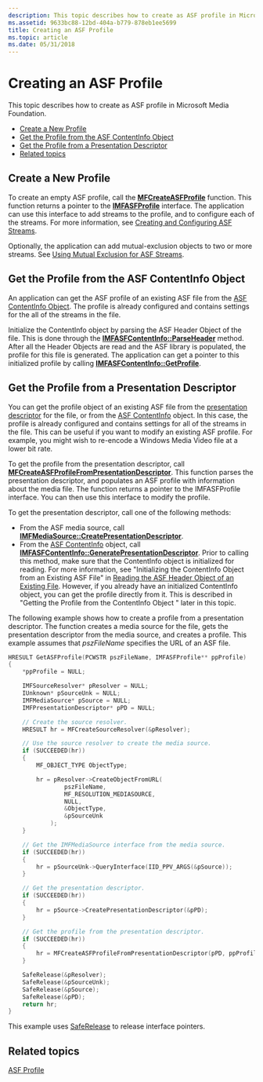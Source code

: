 ```yaml
---
description: This topic describes how to create as ASF profile in Microsoft Media Foundation.
ms.assetid: 9633bc88-12bd-404a-b779-878eb1ee5699
title: Creating an ASF Profile
ms.topic: article
ms.date: 05/31/2018
---
```


# Creating an ASF Profile

This topic describes how to create as ASF profile in Microsoft Media Foundation.

-   [Create a New Profile](#create-a-new-profile)
-   [Get the Profile from the ASF ContentInfo Object](#get-the-profile-from-the-asf-contentinfo-object)
-   [Get the Profile from a Presentation Descriptor](#get-the-profile-from-a-presentation-descriptor)
-   [Related topics](#related-topics)

## Create a New Profile

To create an empty ASF profile, call the [**MFCreateASFProfile**](/windows/desktop/api/wmcontainer/nf-wmcontainer-mfcreateasfprofile) function. This function returns a pointer to the [**IMFASFProfile**](/windows/desktop/api/wmcontainer/nn-wmcontainer-imfasfprofile) interface. The application can use this interface to add streams to the profile, and to configure each of the streams. For more information, see [Creating and Configuring ASF Streams](creating-and-configuring-asf-streams.md).

Optionally, the application can add mutual-exclusion objects to two or more streams. See [Using Mutual Exclusion for ASF Streams](using-mutual-exclusion-for-asf-streams.md).

## Get the Profile from the ASF ContentInfo Object

An application can get the ASF profile of an existing ASF file from the [ASF ContentInfo Object](asf-contentinfo-object.md). The profile is already configured and contains settings for the all of the streams in the file.

Initialize the ContentInfo object by parsing the ASF Header Object of the file. This is done through the [**IMFASFContentInfo::ParseHeader**](/windows/desktop/api/wmcontainer/nf-wmcontainer-imfasfcontentinfo-parseheader) method. After all the Header Objects are read and the ASF library is populated, the profile for this file is generated. The application can get a pointer to this initialized profile by calling [**IMFASFContentInfo::GetProfile**](/windows/desktop/api/wmcontainer/nf-wmcontainer-imfasfcontentinfo-getprofile).

## Get the Profile from a Presentation Descriptor

You can get the profile object of an existing ASF file from the [presentation descriptor](presentation-descriptors.md) for the file, or from the [ASF ContentInfo](asf-contentinfo-object.md) object. In this case, the profile is already configured and contains settings for all of the streams in the file. This can be useful if you want to modify an existing ASF profile. For example, you might wish to re-encode a Windows Media Video file at a lower bit rate.

To get the profile from the presentation descriptor, call [**MFCreateASFProfileFromPresentationDescriptor**](/windows/desktop/api/wmcontainer/nf-wmcontainer-mfcreateasfprofilefrompresentationdescriptor). This function parses the presentation descriptor, and populates an ASF profile with information about the media file. The function returns a pointer to the IMFASFProfile interface. You can then use this interface to modify the profile.

To get the presentation descriptor, call one of the following methods:

-   From the ASF media source, call [**IMFMediaSource::CreatePresentationDescriptor**](/windows/desktop/api/mfidl/nf-mfidl-imfmediasource-createpresentationdescriptor).
-   From the [ASF ContentInfo](asf-contentinfo-object.md) object, call [**IMFASFContentInfo::GeneratePresentationDescriptor**](/windows/desktop/api/wmcontainer/nf-wmcontainer-imfasfcontentinfo-generatepresentationdescriptor). Prior to calling this method, make sure that the ContentInfo object is initialized for reading. For more information, see "Initializing the ContentInfo Object from an Existing ASF File" in [Reading the ASF Header Object of an Existing File](reading-the-asf-header-object-of-an-existing-file.md). However, if you already have an initialized ContentInfo object, you can get the profile directly from it. This is described in "Getting the Profile from the ContentInfo Object " later in this topic.

The following example shows how to create a profile from a presentation descriptor. The function creates a media source for the file, gets the presentation descriptor from the media source, and creates a profile. This example assumes that *pszFileName* specifies the URL of an ASF file.


```C++
HRESULT GetASFProfile(PCWSTR pszFileName, IMFASFProfile** ppProfile)
{
    *ppProfile = NULL;

    IMFSourceResolver* pResolver = NULL;
    IUnknown* pSourceUnk = NULL;
    IMFMediaSource* pSource = NULL;
    IMFPresentationDescriptor* pPD = NULL;

    // Create the source resolver.
    HRESULT hr = MFCreateSourceResolver(&pResolver);

    // Use the source resolver to create the media source.
    if (SUCCEEDED(hr))
    {
        MF_OBJECT_TYPE ObjectType;

        hr = pResolver->CreateObjectFromURL(
                pszFileName,
                MF_RESOLUTION_MEDIASOURCE, 
                NULL,                      
                &ObjectType,               
                &pSourceUnk   
            );
    }

    // Get the IMFMediaSource interface from the media source.
    if (SUCCEEDED(hr))
    {
        hr = pSourceUnk->QueryInterface(IID_PPV_ARGS(&pSource));
    }

    // Get the presentation descriptor.
    if (SUCCEEDED(hr))
    {
        hr = pSource->CreatePresentationDescriptor(&pPD);
    }

    // Get the profile from the presentation descriptor.
    if (SUCCEEDED(hr))
    {
        hr = MFCreateASFProfileFromPresentationDescriptor(pPD, ppProfile);
    }

    SafeRelease(&pResolver);
    SafeRelease(&pSourceUnk);
    SafeRelease(&pSource);
    SafeRelease(&pPD);
    return hr;
}
```



This example uses [SafeRelease](saferelease.md) to release interface pointers.

## Related topics

<dl> <dt>

[ASF Profile](asf-profile.md)
</dt> </dl>

 

 



